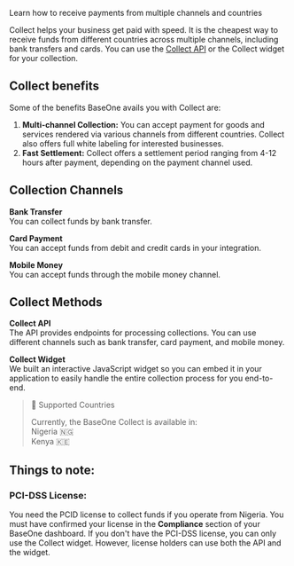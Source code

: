Learn how to receive payments from multiple channels and countries

Collect helps your business get paid with speed. It is the cheapest way to receive funds from different countries across multiple channels, including bank transfers and cards. You can use the [Collect API](https://developer.baseone.co/reference/payment-charge) or the Collect widget for your collection.

## Collect benefits

Some of the benefits BaseOne avails you with Collect are:

1. **Multi-channel Collection:** You can accept payment for goods and services rendered via various channels from different countries. Collect also offers full white labeling for interested businesses.
2. **Fast Settlement:** Collect offers a settlement period ranging from 4-12 hours after payment, depending on the payment channel used.

## Collection Channels

**Bank Transfer**  
 You can collect funds by bank transfer.

**Card Payment**  
You can accept funds from debit and credit cards in your integration.

**Mobile Money**  
You can accept funds through the mobile money channel.

## Collect Methods

**Collect API**  
The API provides endpoints for processing collections. You can use different channels such as bank transfer, card payment, and mobile money.

**Collect Widget**  
We built an interactive JavaScript widget so you can embed it in your application to easily handle the entire collection process for you end-to-end.

> 🥇 Supported Countries
>
> Currently, the BaseOne Collect is available in:  
> <span>Nigeria</span> 🇳🇬  
> <span>Kenya</span> 🇰🇪

## Things to note:

### **PCI-DSS License:**

You need the PCID license to collect funds if you operate from Nigeria. You must have confirmed your license in the **Compliance** section of your BaseOne dashboard. If you don't have the PCI-DSS license, you can only use the Collect widget. However, license holders can use both the API and the widget.
